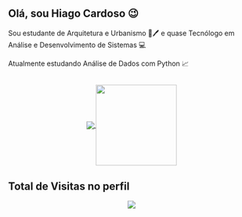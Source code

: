 ## Olá, sou Hiago Cardoso 😉

Sou estudante de Arquitetura e Urbanismo 📐🖊 e quase Tecnólogo em Análise e Desenvolvimento de Sistemas 💻 

Atualmente estudando Análise de Dados com Python 📈

##

<p align="center">
  <a href="https://github.com/anuraghazra/github-readme-stats">
    <img
      align="center"
      src="https://github-readme-stats.vercel.app/api/top-langs/?username=hiagoesc&count_private=true&layout=compact"
    />
  </a>
  <a href="https://github.com/anuraghazra/github-readme-stats">
    <img
      align="center"
      height="165"
      src="https://github-readme-stats.vercel.app/api?username=hiagoesc&count_private=true&show_icons=true&custom_title=Github%20Status&hide=issues"
    />
  </a>
</p>

 ## Total de Visitas no perfil<br>
 <p align="center"> 
   <img alingn="center" src="https://profile-counter.glitch.me/hiagoesc/count.svg" />
 </p>
